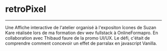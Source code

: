 # retroPixel
<hr>
Une Affiche interactive de l'atelier organisé à l'expositon îcones de Suzan Kare réalisée lors de ma formation dev wev fullstack à OnlineFormapro.
En collaboration avec Thibaud faure de la promo UI/UX.
Le défi, c'était de comprendre comment concevoir un effet de parralax en javascript Vanilla.
